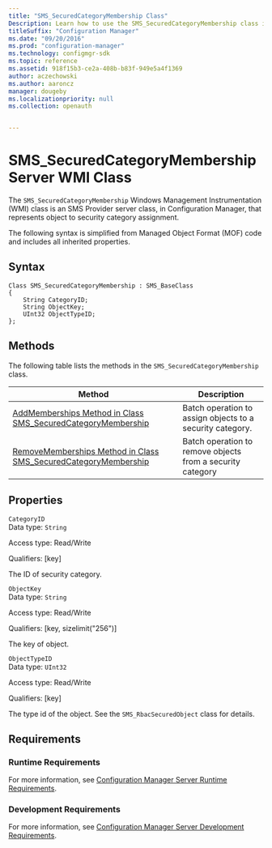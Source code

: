 ```yaml
---
title: "SMS_SecuredCategoryMembership Class"
Description: Learn how to use the SMS_SecuredCategoryMembership class in Configuration Manager.  
titleSuffix: "Configuration Manager"
ms.date: "09/20/2016"
ms.prod: "configuration-manager"
ms.technology: configmgr-sdk
ms.topic: reference
ms.assetid: 918f15b3-ce2a-408b-b83f-949e5a4f1369
author: aczechowski
ms.author: aaroncz
manager: dougeby
ms.localizationpriority: null
ms.collection: openauth


---
```

# SMS_SecuredCategoryMembership Server WMI Class
The `SMS_SecuredCategoryMembership` Windows Management Instrumentation (WMI) class is an SMS Provider server class, in Configuration Manager, that represents object to security category assignment.  

 The following syntax is simplified from Managed Object Format (MOF) code and includes all inherited properties.  

## Syntax  

```  
Class SMS_SecuredCategoryMembership : SMS_BaseClass  
{  
    String CategoryID;  
    String ObjectKey;  
    UInt32 ObjectTypeID;  
};  
```  

## Methods  
 The following table lists the methods in the `SMS_SecuredCategoryMembership` class.  

|Method|Description|  
|------------|-----------------|  
|[AddMemberships Method in Class SMS_SecuredCategoryMembership](../../../../../develop/reference/core/servers/configure/addmemberships-method-in-class-sms_securedcategorymembership.md)|Batch operation to assign objects to a security category.|  
|[RemoveMemberships Method in Class SMS_SecuredCategoryMembership](../../../../../develop/reference/core/servers/configure/removememberships-method-in-class-sms_securedcategorymembership.md)|Batch operation to remove objects from a security category|  

## Properties  
 `CategoryID`  
 Data type: `String`  

 Access type: Read/Write  

 Qualifiers: [key]  

 The ID of security category.  

 `ObjectKey`  
 Data type: `String`  

 Access type: Read/Write  

 Qualifiers: [key, sizelimit("256")]  

 The key of object.  

 `ObjectTypeID`  
 Data type: `UInt32`  

 Access type: Read/Write  

 Qualifiers: [key]  

 The type id of the object. See the `SMS_RbacSecuredObject` class for details.  

## Requirements  

### Runtime Requirements  
 For more information, see [Configuration Manager Server Runtime Requirements](../../../../../develop/core/reqs/server-runtime-requirements.md).  

### Development Requirements  
 For more information, see [Configuration Manager Server Development Requirements](../../../../../develop/core/reqs/server-development-requirements.md).  
